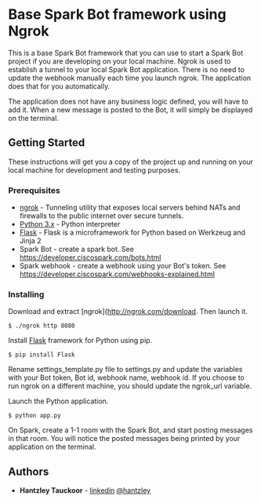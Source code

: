# Base Spark Bot framework using Ngrok

This is a base Spark Bot framework that you can use to start a Spark Bot project if you are developing on your local machine. Ngrok is used to establish a tunnel to your local Spark Bot application. There is no need to update the webhook manually each time you launch ngrok. The application does that for you automatically.

The application does not have any business logic defined, you will have to add it. When a new message is posted to the Bot, it will simply be displayed on the terminal.


## Getting Started

These instructions will get you a copy of the project up and running on your local machine for development and testing purposes.


### Prerequisites
* [ngrok](http://ngrok.com) - Tunneling utility that exposes local servers behind NATs and firewalls to the public internet over secure tunnels.
* [Python 3.x](http://www.python.org) - Python interpreter
* [Flask](http://flask.pocoo.org/)  - Flask is a microframework for Python based on Werkzeug and Jinja 2
* Spark Bot - create a spark bot. See https://developer.ciscospark.com/bots.html
* Spark webhook - create a webhook using your Bot's token. See https://developer.ciscospark.com/webhooks-explained.html


### Installing

Download and extract [ngrok](http://ngrok.com/download. Then launch it.

```
$ ./ngrok http 8080
```

Install [Flask](http://flask.pocoo.org/) framework for Python using pip.

```
$ pip install Flask
```

Rename settings_template.py file to settings.py and update the variables with your Bot token, Bot id, webhook name, webhook id. If you choose to run ngrok on a different machine, you should update the ngrok_url variable.

Launch the Python application.

```
$ python app.py
```

On Spark, create a 1-1 room with the Spark Bot, and start posting messages in that room. You will notice the posted messages being printed by your application on the terminal.


## Authors

* **Hantzley Tauckoor** - [linkedin](http://linkedin.com/in/hantzley) [@hantzley](http://twitter.com/hantzley)
